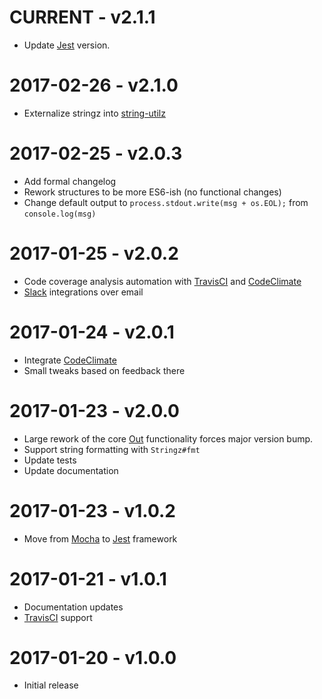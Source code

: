 # CURRENT - v2.1.1
- Update [Jest](https://www.npmjs.com/package/jest) version.

# 2017-02-26 - v2.1.0
- Externalize stringz into [string-utilz](https://github.com/MaddHacker/string-utilz)

# 2017-02-25 - v2.0.3
- Add formal changelog
- Rework structures to be more ES6-ish (no functional changes)
- Change default output to `process.stdout.write(msg + os.EOL);` from `console.log(msg)`

# 2017-01-25 - v2.0.2
- Code coverage analysis automation with [TravisCI](https://travis-ci.org/) and [CodeClimate](https://codeclimate.com)
- [Slack](https://maddhacker.slack.com) integrations over email

# 2017-01-24 - v2.0.1
- Integrate [CodeClimate](https://codeclimate.com)
- Small tweaks based on feedback there

# 2017-01-23 - v2.0.0
- Large rework of the core [Out](https://github.com/MaddHacker/output-manager/blob/master/lib/out.js) functionality forces major version bump.
- Support string formatting with `Stringz#fmt`
- Update tests
- Update documentation

# 2017-01-23 - v1.0.2
- Move from [Mocha](https://www.npmjs.com/package/mocha) to [Jest](https://www.npmjs.com/package/jest) framework

# 2017-01-21 - v1.0.1
- Documentation updates
- [TravisCI](https://travis-ci.org/) support

# 2017-01-20 - v1.0.0
- Initial release